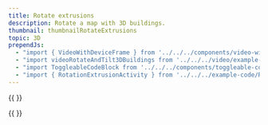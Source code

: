 ```yaml
---
title: Rotate extrusions
description: Rotate a map with 3D buildings.
thumbnail: thumbnailRotateExtrusions
topic: 3D
prependJs:
  - "import { VideoWithDeviceFrame } from '../../../components/video-with-device-frame'"
  - "import videoRotateAndTilt3DBuildings from '../../../video/example-rotateandtilt3dbuildings.mp4'"
  - "import ToggleableCodeBlock from '../../../components/toggleable-code-block'"
  - "import { RotationExtrusionActivity } from '../../../example-code/RotationExtrusionActivity.js'"
---
```


{{
  <VideoWithDeviceFrame 
    videoFile={videoRotateAndTilt3DBuildings}
    rotation="horizontal"
    device="pixel-2"
  />
}}

<!-- Any notes about this example would go here.  -->

{{
  <ToggleableCodeBlock 
    codeSnippet={RotationExtrusionActivity}
  />
}}
